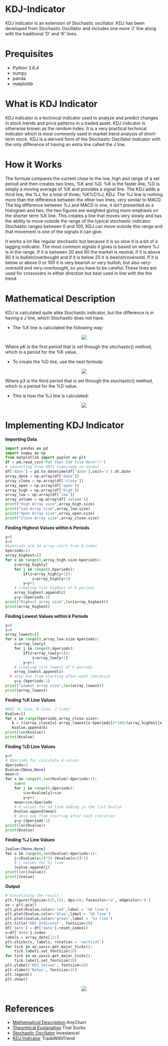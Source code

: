 # KDJ-Indicator
KDJ indicator is an extension of Stochastic oscillator. KDJ has been developed from Stochastic Oscillator and includes one more ‘J’ line along with the traditional ‘D’ and ‘K’ lines.
# Prequisites
* Python 3.6.4
* numpy
* panda
* matplotlib
# What is KDJ Indicator
KDJ indicator is a technical indicator used to analyze and predict changes in stock trends and price patterns in a traded asset. KDJ indicator is otherwise known as the random index. It is a very practical technical indicator which is most commonly used in market trend analysis of short-term stock. KDJ is a derived form of the Stochastic Oscillator Indicator with the only difference of having an extra line called the J line.
# How it Works
The formula compares the current close to the low, high and range of a set period and then creates two lines, %K and %D. %K is the faster line, %D is simply a moving average of %K and provides a signal line. The KDJ adds a third line, the %J, for a total of three; %K%D%J, KDJ. The %J line is nothing more than the difference between the other two lines, very similar to MACD. The big difference between %J and MACD is one, it isn’t presented as a histogram and two, the two figures are weighted giving more emphasis on the shorter term %K line. This creates a line that moves very slowly and has the ability to move outside the range of the typical stochastic indicator. Stochastic ranges between 0 and 100, KDJ can move outside this range and that movement is one of the signals it can give.

It works a lot like regular stochastic but because it is so slow it is a bit of a lagging indicator. The most common signals it gives is based on where %J is in the range. If it is between 20 and 80 the market is neutral, if it is above 80 it is bullish/overbought and if it is below 20 it is bearish/oversold. If it is below or above 0 or 100 it is very bearish or very bullish, but also very-oversold and very-overbought, so you have to be careful. These lines are used for crossovers in either direction but best used in line with the the trend.
# Mathematical Description
KDJ is calculated quite alike Stochastic indicator, but the difference is in having a J line, which Stochastic does not have.
* The %K line is calculated the following way:
<p align="center"> 
<img src="https://static.anychart.com/images/technical_indicators/kdj1.png"></p>

Where pK is the first period that is set through the stochastic() method, which is a period for the %K value.
* To create the %D line, use the next formula:
<p align="center"> 
<img src="https://static.anychart.com/images/technical_indicators/kdj2.png"></p>

Where p3 is the third period that is set through the stochastic() method, which is a period for the %D value.
* This is how the %J line is calculated:
<p align="center"> 
<img src="https://user-images.githubusercontent.com/26857440/38862045-91cb138a-4251-11e8-918a-d1ab75867695.PNG"></p>

# Implementing KDJ Indicator
**Importing Data**
```python
import pandas as pd
import numpy as np
from matplotlib import pyplot as plt
df = pd.read_csv('Put Your CSV File Here!!!')
# converting from UNIX timestamp to normal
df['date'] = pd.to_datetime(df['date'],unit='s').dt.date
array_date = np.array(df['date'])
array_close = np.array(df['close'])
array_open = np.array(df['open'])
array_high = np.array(df['high'])
array_low = np.array(df['low'])
array_volume = np.array(df['volume'])
print("High Array size",array_high.size)
print("Low Array size",array_low.size)
print("Open Array size",array_open.size)
print("Close Array size",array_close.size)
```
**Finding Highest Values within k Periods**
```python
y=0
z=0
#kperiods are 14 array start from 0 index
kperiods=13
array_highest=[]
for x in range(0,array_high.size-kperiods):
	z=array_high[y]
	for j in range(0,kperiods):
		if(z<array_high[y+1]):
			z=array_high[y+1]
		y=y+1
	# creating list highest of k periods
	array_highest.append(z)
	y=y-(kperiods-1)
print("Highest array size",len(array_highest))
print(array_highest)
```
**Finding Lowest Values within k Periods**
```python
y=0
z=0
array_lowest=[]
for x in range(0,array_low.size-kperiods):
	z=array_low[y]
	for j in range(0,kperiods):
		if(z>array_low[y+1]):
			z=array_low[y+1]
		y=y+1
	# creating list lowest of k periods
	array_lowest.append(z)
  # skip one from starting after each iteration
	y=y-(kperiods-1)
print("Lowest array size",len(array_lowest))
print(array_lowest)
```
**Finding %K Line Values**
```python
#KDJ (K line, D line, J line)
Kvalue=[]
for x in range(kperiods,array_close.size):
   k = ((array_close[x]-array_lowest[x-kperiods])*100/(array_highest[x-kperiods]-array_lowest[x-kperiods]))
   Kvalue.append(k)
print(len(Kvalue))
print(Kvalue)
```
**Finding %D Line Values**
```python
y=0
# dperiods for calculate d values
dperiods=3
Dvalue=[None,None]
mean=0
for x in range(0,len(Kvalue)-dperiods+1):
	sum=0
	for j in range(0,dperiods):
		sum=Kvalue[y]+sum
		y=y+1
	mean=sum/dperiods
	# d values for %d line adding in the list Dvalue
	Dvalue.append(mean)
    # skip one from starting after each iteration
	y=y-(dperiods-1)
print(len(Dvalue))
print(Dvalue)
```
**Finding %J Line Values**
```python
Jvalue=[None,None]
for x in range(0,len(Dvalue)-dperiods+1):
	j=(Dvalue[x+2]*3)-(Kvalue[x+2]*2)
	# j values for %j line
	Jvalue.append(j)
print(len(Jvalue))
print(Jvalue)
```
**Output**
```python
# Visualising the result
plt.figure(figsize=(25,15), dpi=50, facecolor='w', edgecolor='k')
ax = plt.gca() 
plt.plot(Kvalue,color='red',label = '%K line')
plt.plot(Dvalue,color='blue',label = '%D line')
plt.plot(Jvalue,color='green',label = '%J line')
plt.title('KDJ Indicator', fontsize=20)
df['date'] = df['date'].reset_index()
x=df['date'].index
labels = array_date[13:]
plt.xticks(x, labels, rotation = 'vertical')
for tick in ax.xaxis.get_major_ticks():
    tick.label1.set_fontsize(10)
for tick in ax.yaxis.get_major_ticks():
    tick.label1.set_fontsize(10)
plt.ylabel('KDJ_Values', fontsize=20)
plt.xlabel('Dates', fontsize=15)
plt.legend()
plt.show()
```
<p align="center"> 
<img src="https://user-images.githubusercontent.com/26857440/38863468-59d12a9c-4255-11e8-915d-7d52f66662e8.PNG"></p>

# References
* [Mathematical Description](https://docs.anychart.com/Stock_Charts/Technical_Indicators/Mathematical_Description#kdj) AnyChart
* [Theoretical Explanation](https://www.thatsucks.com/kdj-stochastic-indicator-can-you-improve-on-perfection/) That Sucks
* [Stochastic Oscillator](http://investexcel.net/how-to-calculate-the-stochastic-oscillator/) Investexcel
* [KDJ Indicator](http://www.tradewithtrend.com/amibroker-afl-kdj-indicator/) TradeWithTrend